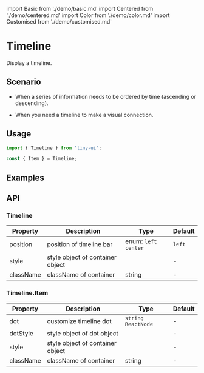 import Basic from './demo/basic.md'
import Centered from './demo/centered.md'
import Color from './demo/color.md'
import Customised from './demo/customised.md'

# Timeline

Display a timeline.

## Scenario

- When a series of information needs to be ordered by time (ascending or descending).

- When you need a timeline to make a visual connection.

## Usage

```js
import { Timeline } from 'tiny-ui';

const { Item } = Timeline;
```

## Examples

<layout>
  <column>
    <Basic/>
    <Customised/>
  </column>
  <column>
    <Color/>
    <Centered/>
  </column>
</layout>

## API

### **Timeline**

| Property  | Description                      | Type                          | Default      |
| --------- | -------------------------------- | ----------------------------- | ------------ |
| position  | position of timeline bar         | enum: `left` `center`         | `left`       |
| style	    | style object of container	object |                               | -            |
| className	| className of container           | string                        | -            |

### **Timeline.Item**

| Property  | Description                      | Type                          | Default      |
| --------- | -------------------------------- | ----------------------------- | ------------ |
| dot       | customize timeline dot           | `string` `ReactNode`          | -            |
| dotStyle	| style object of dot object       |                               | -            |
| style	    | style object of container	object |                               | -            |
| className	| className of container           | string                        | -            |
